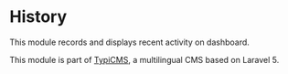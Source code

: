 # History

This module records and displays recent activity on dashboard.

This module is part of [TypiCMS](https://github.com/TypiCMS/Base), a multilingual CMS based on Laravel 5.  
